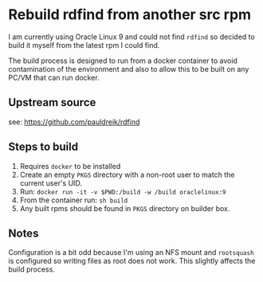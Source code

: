 # Rebuild rdfind from another src rpm

I am currently using Oracle Linux 9 and could not find `rdfind`
so decided to build it myself from the latest rpm I could find.

The build process is designed to run from a docker container to
avoid contamination of the environment and also to allow this
to be built on any PC/VM that can run docker.

## Upstream source

see: https://github.com/pauldreik/rdfind

## Steps to build

1. Requires `docker` to be installed
2. Create an empty `PKGS` directory with a non-root user to match
   the current user's UID.
3. Run: `docker run -it -v $PWD:/build -w /build oraclelinux:9`
4. From the container run: `sh build`
5. Any built rpms should be found in `PKGS` directory on builder box.

## Notes

Configuration is a bit odd because I'm using an NFS mount and `rootsquash`
is configured so writing files as root does not work. This slightly
affects the build process.
